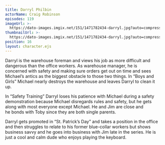 ```yaml
---
title: Darryl Philbin
actorName: Craig Robinson
episodes: 119
imageUrl: >-
  https://dato-images.imgix.net/151/1471782434-darryl.jpg?auto=compress%2Cformat&ch=DPR%2CWidth&fm=jpg&w=500
thumbnailUrl: >-
  https://dato-images.imgix.net/151/1471782434-darryl.jpg?auto=compress%2Cformat&ch=DPR%2CWidth&crop=faces&fit=crop&h=200&w=200
position: 16
layout: character.ejs
---
```


Darryl is the warehouse foreman and views his job as more difficult and dangerous than the office workers. As warehouse manager, he is concerned with safety and making sure orders get out on time and sees Michael’s antics as the biggest obstacle to those two things. In “Boys and Girls” Michael nearly destroys the warehouse and leaves Darryl to clean it up.

In “Safety Training” Darryl loses his patience with Michael during a safety demonstration because Michael disregards rules and safety, but he gets along with most everyone except Michael. He and Jim are close and he bonds with Toby since they are both single parents.

Darryl gets promoted in “St. Patrick’s Day” and takes a position in the office and then struggles to relate to his former blue-collar workers but shows business savvy and he goes into business with Jim late in the series. He is just a cool and calm dude who enjoys playing the keyboard.
